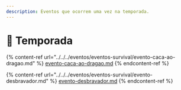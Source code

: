 ```yaml
---
description: Eventos que ocorrem uma vez na temporada.
---
```


# 🌊 Temporada

{% content-ref url="../../../eventos/eventos-survival/evento-caca-ao-dragao.md" %}
[evento-caca-ao-dragao.md](../../../eventos/eventos-survival/evento-caca-ao-dragao.md)
{% endcontent-ref %}

{% content-ref url="../../../eventos/eventos-survival/evento-desbravador.md" %}
[evento-desbravador.md](../../../eventos/eventos-survival/evento-desbravador.md)
{% endcontent-ref %}

